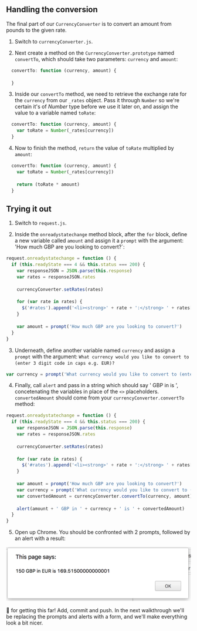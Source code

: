 ## Handling the conversion

The final part of our `CurrencyConverter` is to convert an amount from pounds to the given rate. 

1. Switch to `currencyConverter.js`.

2. Next create a method on the `CurrencyConverter.prototype` named `convertTo`, which should take two parameters: `currency` and `amount`:

```js
  convertTo: function (currency, amount) {

  }
```

3. Inside our `convertTo` method, we need to retrieve the exchange rate for the `currency` from our `_rates` object. Pass it through `Number` so we're certain it's of *Number* type before we use it later on, and assign the value to a variable named `toRate`:

```js
  convertTo: function (currency, amount) {
    var toRate = Number(_rates[currency])
  }
```

4. Now to finish the method, `return` the value of `toRate` multiplied by `amount`:

```js
  convertTo: function (currency, amount) {
    var toRate = Number(_rates[currency])

    return (toRate * amount)
  }
```

## Trying it out

1. Switch to `request.js`.

2. Inside the `onreadystatechange` method block, after the `for` block, define a new variable called `amount` and assign it a `prompt` with the argument: 'How much GBP are you looking to convert?`:

```js
request.onreadystatechange = function () {
  if (this.readyState === 4 && this.status === 200) {
    var responseJSON = JSON.parse(this.response)
    var rates = responseJSON.rates

    currencyConverter.setRates(rates)

    for (var rate in rates) {
      $('#rates').append('<li><strong>' + rate + ':</strong> ' + rates[rate] + '</li>')
    }

    var amount = prompt('How much GBP are you looking to convert?')
  }
}
```

3. Underneath, define another variable named `currency` and assign a `prompt` with the argument: `What currency would you like to convert to (enter 3 digit code in caps e.g. EUR)?`

```js
var currency = prompt('What currency would you like to convert to (enter 3 digit code in caps e.g. EUR)?')
```

4. Finally, call `alert` and pass in a string which should say '<amount> GBP in <currency> is <convertedAmount>', concetenating the variables in place of the `<>` placeholders. `convertedAmount` should come from your `currencyConverter.convertTo` method:

```js
request.onreadystatechange = function () {
  if (this.readyState === 4 && this.status === 200) {
    var responseJSON = JSON.parse(this.response)
    var rates = responseJSON.rates

    currencyConverter.setRates(rates)

    for (var rate in rates) {
      $('#rates').append('<li><strong>' + rate + ':</strong> ' + rates[rate] + '</li>')
    }

    var amount = prompt('How much GBP are you looking to convert?')
    var currency = prompt('What currency would you like to convert to (enter 3 digit code in caps e.g. EUR)?')
    var convertedAmount = currencyConverter.convertTo(currency, amount)

    alert(amount + ' GBP in ' + currency + ' is ' + convertedAmount)
  }
}
```

5. Open up Chrome. You should be confronted with 2 prompts, followed by an alert with a result:

![Alert](images/alert.png)

:raised_hands: for getting this far! Add, commit and push. In the next walkthrough we'll be replacing the prompts and alerts with a form, and we'll make everything look a bit nicer.
